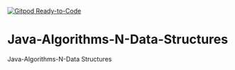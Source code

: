 [![Gitpod Ready-to-Code](https://img.shields.io/badge/Gitpod-Ready--to--Code-blue?logo=gitpod)](https://gitpod.io/#https://github.com/GitPointer/Java-Algorithms-N-Data-Structures)

# Java-Algorithms-N-Data-Structures
Java-Algorithms-N-Data Structures
